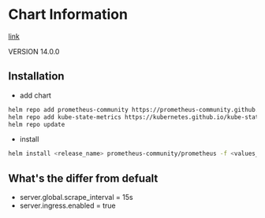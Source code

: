 # Chart Information

[link](https://github.com/prometheus-community/helm-charts)

VERSION 14.0.0

## Installation 

- add chart

```bash
helm repo add prometheus-community https://prometheus-community.github.io/helm-charts
helm repo add kube-state-metrics https://kubernetes.github.io/kube-state-metrics
helm repo update
```

- install 

```bash
helm install <release_name> prometheus-community/prometheus -f <values_file.yaml> -n <namespace> --version <VERSION>
```

## What's the differ from defualt

- server.global.scrape_interval = 15s
- server.ingress.enabled = true
